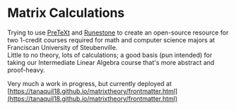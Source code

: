 # Matrix Calculations

Trying to use [PreTeXt](https://pretextbook.org/) and [Runestone](https://landing.runestone.academy/) to 
create an open-source resource for two 1-credit courses required for 
math and computer science majors at Franciscan University of Steubenville.  
Little to no theory, lots of calculations; a good basis (pun intended) for taking our 
Intermediate Linear Algebra course that's more abstract and proof-heavy.  

Very much a work in progress, but currently deployed at [https://tanaquil18.github.io/matrixtheory/frontmatter.html](https://tanaquil18.github.io/matrixtheory/frontmatter.html)
